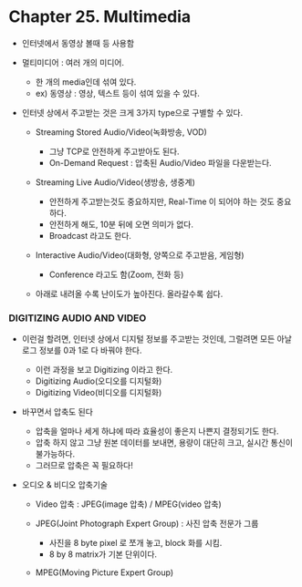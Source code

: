 # Chapter 25. Multimedia

+ 인터넷에서 동영상 볼때 등 사용함
+ 멀티미디어 : 여러 개의 미디어.
  - 한 개의 media인데 섞여 있다. 
  - ex) 동영상 : 영상, 텍스트 등이 섞여 있을 수 있다. 

+ 인터넷 상에서 주고받는 것은 크게 3가지 type으로 구별할 수 있다. 
  - Streaming Stored Audio/Video(녹화방송, VOD)
    - 그냥 TCP로 안전하게 주고받아도 된다.
    - On-Demand Request : 압축된 Audio/Video 파일을 다운받는다. 
    
  - Streaming Live Audio/Video(생방송, 생중계)
    - 안전하게 주고받는것도 중요하지만, Real-Time 이 되어야 하는 것도 중요하다.
    - 안전하게 해도, 10분 뒤에 오면 의미가 없다. 
    - Broadcast 라고도 한다. 
    
  - Interactive Audio/Video(대화형, 양쪽으로 주고받음, 게임형)
    - Conference 라고도 함(Zoom, 전화 등)
  
  - 아래로 내려올 수록 난이도가 높아진다. 올라갈수록 쉽다. 
  
### DIGITIZING AUDIO AND VIDEO

+ 이런걸 할려면, 인터넷 상에서 디지털 정보를 주고받는 것인데, 그럴려면 모든 아날로그 정보를 0과 1로 다 바꿔야 한다. 
  - 이런 과정을 보고 Digitizing 이라고 한다. 
  - Digitizing Audio(오디오를 디지털화)
  - Digitizing Video(비디오를 디지털화)

+ 바꾸면서 압축도 된다
  - 압축을 얼마나 세게 하냐에 따라 효율성이 좋은지 나쁜지 결정되기도 한다. 
  - 압축 하지 않고 그냥 원본 데이터를 보내면, 용량이 대단히 크고, 실시간 통신이 불가능하다. 
  - 그러므로 압축은 꼭 필요하다!

+ 오디오 & 비디오 압축기술
  - Video 압축 : JPEG(image 압축) / MPEG(video 압축)
  - JPEG(Joint Photograph Expert Group) : 사진 압축 전문가 그룹
    - 사진을 8 byte pixel 로 쪼개 놓고, block 화를 시킴. 
    - 8 by 8 matrix가 기본 단위이다. 
    

  - MPEG(Moving Picture Expert Group) 

